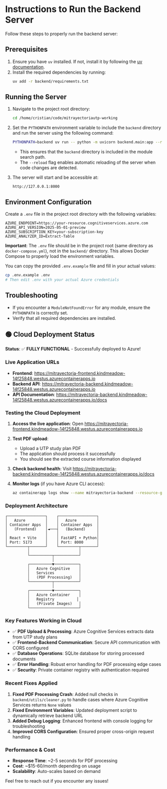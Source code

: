 # Instructions to Run the Backend Server

Follow these steps to properly run the backend server:

## Prerequisites
1. Ensure you have `uv` installed. If not, install it by following the [uv documentation](https://docs.astral.sh/uv/).
2. Install the required dependencies by running:
   ```bash
   uv add -r backend/requirements.txt
   ```

## Running the Server
1. Navigate to the project root directory:
   ```bash
   cd /home/cristian/code/mitrayectoriautp-working
   ```

2. Set the `PYTHONPATH` environment variable to include the `backend` directory and run the server using the following command:
   ```bash
   PYTHONPATH=backend uv run -- python -m uvicorn backend.main:app --reload
   ```

   - This ensures that the `backend` directory is included in the module search path.
   - The `--reload` flag enables automatic reloading of the server when code changes are detected.

3. The server will start and be accessible at:
   ```
   http://127.0.0.1:8000
   ```

## Environment Configuration

Create a `.env` file in the project root directory with the following variables:

```env
AZURE_ENDPOINT=https://your-resource.cognitiveservices.azure.com
AZURE_API_VERSION=2025-05-01-preview
AZURE_SUBSCRIPTION_KEY=your-subscription-key
AZURE_ANALYZER_ID=Extract-Table
```

**Important**: The `.env` file should be in the project root (same directory as `docker-compose.yml`), not in the `backend/` directory. This allows Docker Compose to properly load the environment variables.

You can copy the provided `.env.example` file and fill in your actual values:

```bash
cp .env.example .env
# Then edit .env with your actual Azure credentials
```

## Troubleshooting

- If you encounter a `ModuleNotFoundError` for any module, ensure the `PYTHONPATH` is correctly set.
- Verify that all required dependencies are installed.

## 🟢 Cloud Deployment Status

**Status**: ✅ **FULLY FUNCTIONAL** - Successfully deployed to Azure!

### Live Application URLs

- **Frontend**: <https://mitrayectoria-frontend.kindmeadow-14f25848.westus.azurecontainerapps.io>
- **Backend API**: <https://mitrayectoria-backend.kindmeadow-14f25848.westus.azurecontainerapps.io>
- **API Documentation**: <https://mitrayectoria-backend.kindmeadow-14f25848.westus.azurecontainerapps.io/docs>

### Testing the Cloud Deployment

1. **Access the live application**:
   Open <https://mitrayectoria-frontend.kindmeadow-14f25848.westus.azurecontainerapps.io>

2. **Test PDF upload**:
   - Upload a UTP study plan PDF
   - The application should process it successfully
   - You should see the extracted course information displayed

3. **Check backend health**:
   Visit <https://mitrayectoria-backend.kindmeadow-14f25848.westus.azurecontainerapps.io/docs>

4. **Monitor logs** (if you have Azure CLI access):

   ```bash
   az containerapp logs show --name mitrayectoria-backend --resource-group mitrayectoria-rg --follow
   ```

### Deployment Architecture

```text
┌─────────────────┐    ┌─────────────────┐
│   Azure         │    │   Azure         │
│ Container Apps  │    │ Container Apps  │
│   (Frontend)    │◄───┤   (Backend)     │
│                 │    │                 │
│ React + Vite    │    │ FastAPI + Python│
│ Port: 5173      │    │ Port: 8000      │
└─────────┬───────┘    └─────────┬───────┘
          │                      │
          └──────────┬───────────┘
                     │
          ┌──────────▼───────────┐
          │   Azure Cognitive    │
          │   Services           │
          │   (PDF Processing)   │
          └──────────┬───────────┘
                     │
          ┌──────────▼───────────┐
          │   Azure Container    │
          │   Registry          │
          │   (Private Images)   │
          └──────────────────────┘
```

### Key Features Working in Cloud

- ✅ **PDF Upload & Processing**: Azure Cognitive Services extracts data from UTP study plans
- ✅ **Frontend-Backend Communication**: Secure API communication with CORS configured
- ✅ **Database Operations**: SQLite database for storing processed documents
- ✅ **Error Handling**: Robust error handling for PDF processing edge cases
- ✅ **Security**: Private container registry with authentication required

### Recent Fixes Applied

1. **Fixed PDF Processing Crash**: Added null checks in `backend/utils/cleaner.py` to handle cases where Azure Cognitive Services returns `None` values
2. **Fixed Environment Variables**: Updated deployment script to dynamically retrieve backend URL
3. **Added Debug Logging**: Enhanced frontend with console logging for troubleshooting
4. **Improved CORS Configuration**: Ensured proper cross-origin request handling

### Performance & Cost

- **Response Time**: ~2-5 seconds for PDF processing
- **Cost**: ~$15-60/month depending on usage
- **Scalability**: Auto-scales based on demand

Feel free to reach out if you encounter any issues!
